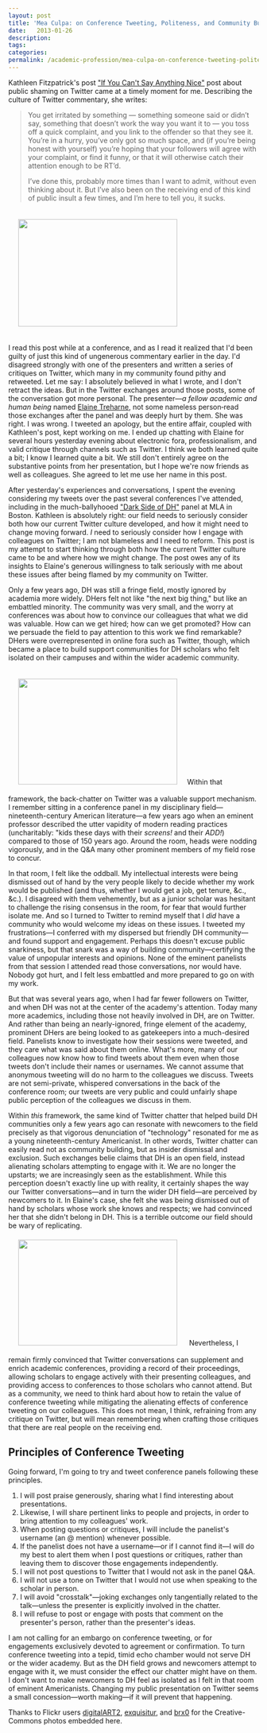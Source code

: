 ```yaml
---
layout: post
title: 'Mea Culpa: on Conference Tweeting, Politeness, and Community Building'
date:   2013-01-26
description: 
tags: 
categories: 
permalink: /academic-profession/mea-culpa-on-conference-tweeting-politeness-and-community-building/
---
```



Kathleen Fitzpatrick's post <a href="http://www.plannedobsolescence.net/blog/if-you-cant-say-anything-nice/">"If You Can't Say Anything Nice"</a> post about public shaming on Twitter came at a timely moment for me. Describing the culture of Twitter commentary, she writes:
<blockquote>You get irritated by something — something someone said or didn’t say, something that doesn’t work the way you want it to — you toss off a quick complaint, and you link to the offender so that they see it. You’re in a hurry, you’ve only got so much space, and (if you’re being honest with yourself) you’re hoping that your followers will agree with your complaint, or find it funny, or that it will otherwise catch their attention enough to be RT’d.

I’ve done this, probably more times than I want to admit, without even thinking about it. But I’ve also been on the receiving end of this kind of public insult a few times, and I’m here to tell you, it sucks.</blockquote>
<img class="alignleft" style="margin: 20px" title="Gossipy Flamingoes" alt="" src="http://farm3.staticflickr.com/2322/2238037028_34f1e11192_n.jpg" width="320" height="216" />

I read this post while at a conference, and as I read it realized that I'd been guilty of just this kind of ungenerous commentary earlier in the day. I'd disagreed strongly with one of the presenters and written a series of critiques on Twitter, which many in my community found pithy and retweeted. Let me say: I absolutely believed in what I wrote, and I don't retract the ideas. But in the Twitter exchanges around those posts, some of the conversation got more personal. The presenter—<i>a fellow academic and human being</i> named <a href="http://english.stanford.edu/bio.php?name_id=501">Elaine Treharne</a>, not some nameless person‐read those exchanges after the panel and was deeply hurt by them. She was right. I was wrong. I tweeted an apology, but the entire affair, coupled with Kathleen's post, kept working on me. I ended up chatting with Elaine for several hours yesterday evening about electronic fora, professionalism, and valid critique through channels such as Twitter. I think we both learned quite a bit; I know I learned quite a bit. We still don't entirely agree on the substantive points from her presentation, but I hope we're now friends as well as colleagues. She agreed to let me use her name in this post.

After yesterday's experiences and conversations, I spent the evening considering my tweets over the past several conferences I've attended, including in the much-ballyhooed <a href="http://www.c21uwm.com/digitaldarkside/">"Dark Side of DH"</a> panel at MLA in Boston. Kathleen is absolutely right: our field needs to seriously consider both how our current Twitter culture developed, and how it might need to change moving forward. <i>I</i> need to seriously consider how I engage with colleagues on Twitter; I am not blameless and I need to reform. This post is my attempt to start thinking through both how the current Twitter culture came to be and where how we might change. The post owes any of its insights to Elaine's generous willingness to talk seriously with me about these issues after being flamed by my community on Twitter.

Only a few years ago, DH was still a fringe field, mostly ignored by academia more widely. DHers felt not like "the next big thing," but like an embattled minority. The community was very small, and the worry at conferences was about how to convince our colleagues that what we did was valuable. How can we get hired; how can we get promoted? How can we persuade the field to pay attention to this work we find remarkable? DHers were overrepresented in online fora such as Twitter, though, which became a place to build support communities for DH scholars who felt isolated on their campuses and within the wider academic community.

<img class="alignright" style="margin: 20px" title="Gossipy birds" alt="" src="http://farm4.staticflickr.com/3473/3756818834_0e034d4d48_n.jpg" width="320" height="213" />Within that framework, the back-chatter on Twitter was a valuable support mechanism. I remember sitting in a conference panel in my disciplinary field—nineteenth-century American literature—a few years ago when an eminent professor described the utter vapidity of modern reading practices (uncharitably: "kids these days with their <i>screens!</i> and their <i>ADD!</i>) compared to those of 150 years ago. Around the room, heads were nodding vigorously, and in the Q&amp;A many other prominent members of my field rose to concur.

In that room, I felt like the oddball. My intellectual interests were being dismissed out of hand by the very people likely to decide whether my work would be published (and thus, whether I would get a job, get tenure, &amp;c., &amp;c.). I disagreed with them vehemently, but as a junior scholar was hesitant to challenge the rising consensus in the room, for fear that would further isolate me. And so I turned to Twitter to remind myself that I <i>did</i> have a community who would welcome my ideas on these issues. I tweeted my frustrations—I conferred with my dispersed but friendly DH community—and found support and engagement. Perhaps this doesn't excuse public snarkiness, but that snark was a way of building community—certifying the value of unpopular interests and opinions. None of the eminent panelists from that session I attended read those conversations, nor would have. Nobody got hurt, and I felt less embattled and more prepared to go on with my work.

But that was several years ago, when I had far fewer followers on Twitter, and when DH was not at the center of the academy's attention. Today many more academics, including those not heavily involved in DH, are on Twitter. And rather than being an nearly-ignored, fringe element of the academy, prominent DHers are being looked to as gatekeepers into a much-desired field. Panelists know to investigate how their sessions were tweeted, and they care what was said about them online. What's more, many of our colleagues now know how to find tweets about them even when those tweets don't include their names or usernames. We cannot assume that anonymous tweeting will do no harm to the colleagues we discuss. Tweets are not semi-private, whispered conversations in the back of the conference room; our tweets are very public and could unfairly shape public perception of the colleagues we discuss in them.

Within <i>this</i> framework, the same kind of Twitter chatter that helped build DH communities only a few years ago can resonate with newcomers to the field precisely as that vigorous denunciation of "technology" resonated for me as a young nineteenth-century Americanist. In other words, Twitter chatter can easily read not as community building, but as insider dismissal and exclusion. Such exchanges belie claims that DH is an open field, instead alienating scholars attempting to engage with it. We are no longer the upstarts; we are increasingly seen as the establishment. While this perception doesn't exactly line up with reality, it certainly shapes the way our Twitter conversations—and in turn the wider DH field—are perceived by newcomers to it. In Elaine's case, she felt she was being dismissed out of hand by scholars whose work she knows and respects; we had convinced her that she didn't belong in DH. This is a terrible outcome our field should be wary of replicating.
<img class="alignleft" style="margin: 20px" title="Gossipy Flamingoes" alt="" src="http://farm5.staticflickr.com/4129/4956514190_d7a3bf1014_n.jpg" width="320" height="213" />
Nevertheless, I remain firmly convinced that Twitter conversations can supplement and enrich academic conferences, providing a record of their proceedings, allowing scholars to engage actively with their presenting colleagues, and providing access to conferences to those scholars who cannot attend. But as a community, we need to think hard about how to retain the value of conference tweeting while mitigating the alienating effects of conference tweeting on our colleagues. This does not mean, I think, refraining from any critique on Twitter, but will mean remembering when crafting those critiques that there are real people on the receiving end.
<h2>Principles of Conference Tweeting</h2>
Going forward, I'm going to try and tweet conference panels following these principles.
<ol>
	<li>I will post praise generously, sharing what I find interesting about presentations.</li>
	<li>Likewise, I will share pertinent links to people and projects, in order to bring attention to my colleagues' work.</li>
	<li>When posting questions or critiques, I will include the panelist's username (an @ mention) whenever possible.</li>
	<li>If the panelist does not have a username—or if I cannot find it—I will do my best to alert them when I post questions or critiques, rather than leaving them to discover those engagements independently.</li>
	<li>I will not post questions to Twitter that I would not ask in the panel Q&amp;A.</li>
	<li>I will not use a tone on Twitter that I would not use when speaking to the scholar in person.</li>
	<li>I will avoid "crosstalk"—joking exchanges only tangentially related to the talk—unless the presenter is explicitly involved in the chatter.</li>
	<li>I will refuse to post or engage with posts that comment on the presenter's person, rather than the presenter's ideas.</li>
</ol>
I am not calling for an embargo on conference tweeting, or for engagements exclusively devoted to agreement or confirmation. To turn conference tweeting into a tepid, timid echo chamber would not serve DH or the wider academy. But as the DH field grows and newcomers attempt to engage with it, we must consider the effect our chatter might have on them. I don't want to make newcomers to DH feel as isolated as I felt in that room of eminent Americanists. Changing my public presentation on Twitter seems a small concession—worth making—if it will prevent that happening.

<p>Thanks to Flickr users <a href="http://www.flickr.com/photos/digitalart/2238037028/">digitalART2</a>, <a href="http://www.flickr.com/photos/exquisitur/3756818834/">exquisitur</a>, and <a href="http://www.flickr.com/photos/atul666/4956514190/">brx0</a> for the Creative-Commons photos embedded here.</p>